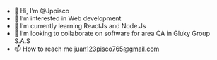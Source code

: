 - 👋 Hi, I’m @Jppisco
- 👀 I’m interested in Web development
- 🌱 I’m currently learning ReactJs and Node.Js
- 💞️ I’m looking to collaborate on software for area QA in Gluky Group S.A.S
- 📫 How to reach me juan123pisco765@gmail.com

<!---
Jppisco/Jppisco is a ✨ special ✨ repository because its `README.md` (this file) appears on your GitHub profile.
You can click the Preview link to take a look at your changes.
--->
